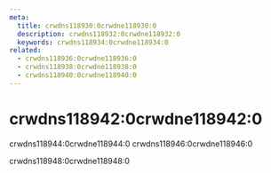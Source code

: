 ```yaml
---
meta:
  title: crwdns118930:0crwdne118930:0
  description: crwdns118932:0crwdne118932:0
  keywords: crwdns118934:0crwdne118934:0
related:
  - crwdns118936:0crwdne118936:0
  - crwdns118938:0crwdne118938:0
  - crwdns118940:0crwdne118940:0
---
```


# crwdns118942:0crwdne118942:0

crwdns118944:0crwdne118944:0 crwdns118946:0crwdne118946:0

<entry-ad />

<alert type="info">crwdns118948:0crwdne118948:0</alert>

<layout-examples />

<backmatter />
